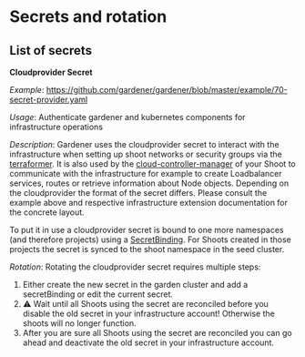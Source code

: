 # Secrets and rotation

## List of secrets

**Cloudprovider Secret**

*Example*: https://github.com/gardener/gardener/blob/master/example/70-secret-provider.yaml

*Usage*: Authenticate gardener and kubernetes components for infrastructure operations

*Description*: Gardener uses the cloudprovider secret to interact with the infrastructure when setting up shoot networks or security groups via the [terraformer](https://github.com/gardener/terraformer). It is also used by the [cloud-controller-manager](https://kubernetes.io/docs/concepts/architecture/cloud-controller/) of your Shoot to communicate with the infrastructure for example to create Loadbalancer services, routes or retrieve information about Node objects.
Depending on the cloudprovider the format of the secret differs. Please consult the example above and respective infrastructure extension documentation for the concrete layout.

To put it in use a cloudprovider secret is bound to one more namespaces (and therefore projects) using a [SecretBinding](https://github.com/gardener/gardener/blob/master/example/80-secretbinding.yaml). For Shoots created in those projects the secret is synced to the shoot namespace in the seed cluster.

*Rotation*: Rotating the cloudprovider secret requires multiple steps:

1. Either create the new secret in the garden cluster and add a secretBinding or edit the current secret.
2. :warning: Wait until all Shoots using the secret are reconciled before you disable the old secret in your infrastructure account! Otherwise the shoots will no longer function.
3. After you are sure all Shoots using the secret are reconciled you can go ahead and deactivate the old secret in your infrastructure account.
